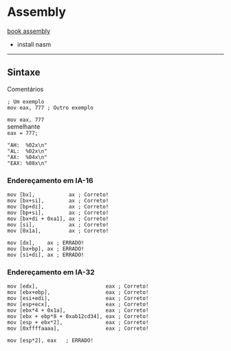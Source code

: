 # Assembly

[book assembly](https://mentebinaria.gitbook.io/assembly/)

- install nasm

---

## Sintaxe

Comentários
```
; Um exemplo
mov eax, 777 ; Outro exemplo
```

`mov eax, 777`  
semelhante  
`eax = 777;`

```
"AH:  %02x\n"
"AL:  %02x\n"
"AX:  %04x\n"
"EAX: %08x\n"
```

### Endereçamento em IA-16
```
mov [bx],           ax ; Correto!
mov [bx+si],        ax ; Correto!
mov [bp+di],        ax ; Correto!
mov [bp+si],        ax ; Correto!
mov [bx+di + 0xa1], ax ; Correto!
mov [si],           ax ; Correto!
mov [0x1a],         ax ; Correto!

mov [dx],    ax ; ERRADO!
mov [bx+bp], ax ; ERRADO!
mov [si+di], ax ; ERRADO!
```

### Endereçamento em IA-32
```
mov [edx],                      eax ; Correto!
mov [ebx+ebp],                  eax ; Correto!
mov [esi+edi],                  eax ; Correto!
mov [esp+ecx],                  eax ; Correto!
mov [ebx*4 + 0x1a],             eax ; Correto!
mov [ebx + ebp*8 + 0xab12cd34], eax ; Correto!
mov [esp + ebx*2],              eax ; Correto!
mov [0xffffaaaa],               eax ; Correto!

mov [esp*2], eax   ; ERRADO!
```

